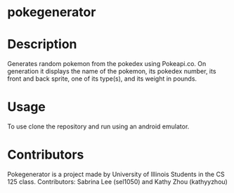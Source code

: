 # pokegenerator

<h1>Description</h1>
Generates random pokemon from the pokedex using Pokeapi.co. On generation it displays the name of the pokemon, its pokedex number, its front and back sprite, one of its type(s), and its weight in pounds.

<h1>Usage</h1>
To use clone the repository and run using an android emulator.

<h1>Contributors</h1>
Pokegenerator is a project made by University of Illinois Students in the CS 125 class.
Contributors: Sabrina Lee (sel1050) and Kathy Zhou (kathyyzhou)
